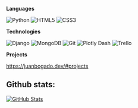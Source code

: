 

**Languages**

![Python](https://img.shields.io/badge/-Python-000000?style=flat&logo=python)
![HTML5](https://img.shields.io/badge/-HTML5-000000?style=flat&logo=HTML5)
![CSS3](https://img.shields.io/badge/css3-%231572B6.svg?style=flat&logo=white)


 

**Technologies**

![Django](https://img.shields.io/badge/django-%23092E20.svg?style=flat&logo=django&logoColor=white)
![MongoDB](https://img.shields.io/badge/MongoDB-%234ea94b.svg?style=flat&logo=mongodb&logoColor=white)
![Git](https://img.shields.io/badge/-Git-000000?style=flat&logo=git&logoColor=F05032)
![Plotly Dash](https://img.shields.io/badge/plotly-3F4F75.svg?style=flat&logo=plotly&logoColor=white)
![Trello](https://img.shields.io/badge/Trello-%23026AA7.svg?style=flat&logo=Trello&logoColor=white)

<!-- wi*quL3fcV -->

**Projects**

https://juanbogado.dev/#projects

<h2>Github stats:</h2> 

[![GitHub Stats](https://github-readme-stats.vercel.app/api?username=juanjobogad0&show_icons=true&theme=dark)](https://github.com/juanjobogad0)  

</div>




